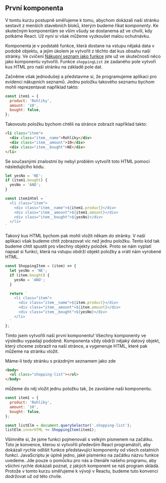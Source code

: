 ## První komponenta

V tomtu kurzu postupně směřujeme k tomu, abychom dokázali naši stránku sestavit z menších stavebních bloků, kterým budeme říkat _komponenty_. Ke skutečným komponentám se vším všudy se dostanema až ve chvíli, kdy potkáme React. Už nyní si však můžeme vyzkoušet malou ochutnávku.

Komponenta je v podstatě funkce, která dostane na vstupu nějaká data v podobě objektu, a jejím úkolem je vytvořit z těchto dat kus obsahu naší stránky. Ve cvičení [Nákupní seznam jako funkce](#exc-nakupni-seznam-jako-funkce) jste už ve skutečnosti něco jako  komponentu vytvořili. Funkce `shoppingList` ze zadaného pole vytvoří kus HTML pro naši stránku na základě pole dat. 

Začněme však jednodušeji a představme si, že programujeme aplikaci pro evidenci nákupních seznamů. Jednu položku takového seznamu bychom mohli reprezentavat například takto:

```js
const item1 = {
  product: 'Rohlíky',
  amount: '10',
  bought: false,
};
```

Takovouto položku bychom chtěli na stránce zobrazit například takto:

```html
<li class="item">
  <div class="item__name">Rohlíky</div>
  <div class="item__amount">10</div>
  <div class="item__bought">NE</div>
</li>
```

Se současnými znalostmi by nebyl problém vytvořit toto HTML pomocí následujícího kódu.

```js
let yesNo = 'NE';
if (item1.bought) {
  yesNo = 'ANO';
}

const item1Html = `
  <li class="item">
    <div class="item__name">${item1.product}</div>
    <div class="item__amount">${item1.amount}</div>
    <div class="item__bought">${yesNo}</div>
  </li>
`
```

Takový kus HTML bychom pak mohli vložit někam do stránky. V naší aplikaci však budeme chtít zobrazovat víc než jednu položku. Tento kód tak budeme chtít spustit pro všechny objekty položek. Proto se nám vyplatí napsat si funkci, která na vstupu obdrží objekt položky a vrátí nám vyrobené HTML. 

```js
const ShoppingItem = (item) => {
  let yesNo = 'NE';
  if (item.bought) {
    yesNo = 'ANO';
  }

  return `
    <li class="item">
      <div class="item__name">${item.product}</div>
      <div class="item__amount">${item.amount}</div>
      <div class="item__bought">${yesNo}</div>
    </li>
  `
};
```

Tímto jsem vytvořili naši první komponentu! Všechny komponenty ve výsledku vypadají podobně. Komponenta vždy obdrží nějaký datový objekt, který chceme zobrazit na naší stránce, a vygeneruje HTML, které pak můžeme na stránku vložit. 

Máme-li tedy stránku s prázdným seznamem jako zde

```html
<body>
  <ol class="shopping-list"></ol>
</body>
```

můžeme do něj vložit jednu položku tak, že zavoláme naši komponentu. 

```js
const item1 = {
  product: 'Rohlíky',
  amount: '10',
  bought: false,
};

const listElm = document.querySelector('.shopping-list');
listElm.innerHTML += ShoppingItem(item1);
```

Všimněte si, že jsme funkci pojmenovali s velkým písmenem na začátku. Toto je konvence, kterou si vytvořili především React programátoři, aby dokázali rychle odlišit funkce představující komponenty od všech ostatních funkcí. JavaScriptu je úplně jedno, jaké písmenko na začátku názvu funkce uvedeme. Jde pouze o pomůcku pro nás a čtenáře našeho programu, aby všichni rychle dokázali poznat, z jakých komponent se náš program skládá. Protože v tomto kurzu směřujeme k vývoji v Reactu, budeme tuto konvenci dodržovat už od této chvíle.

